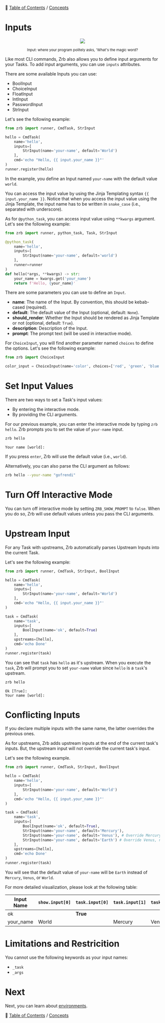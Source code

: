 🔖 [Table of Contents](../README.md) / [Concepts](README.md)

# Inputs


<div align="center">
  <img src="../_images/emoji/abcd.png"/>
  <p>
    <sub>
      Input: where your program politely asks, 'What's the magic word?
    </sub>
  </p>
</div>


Like most CLI commands, Zrb also allows you to define input arguments for your Tasks. To add input arguments, you can use `inputs` attributes.

There are some available Inputs you can use:

- BoolInput
- ChoiceInput
- FloatInput
- IntInput
- PasswordInput
- StrInput

Let's see the following example:

```python
from zrb import runner, CmdTask, StrInput

hello = CmdTask(
    name='hello',
    inputs=[
        StrInput(name='your-name', default='World')
    ],
    cmd='echo "Hello, {{ input.your_name }}"'
)
runner.register(hello)
```

In the example, you define an Input named `your-name` with the default value `world`.

You can access the input value by using the Jinja Templating syntax `{{ input.your_name }}`. Notice that when you access the input value using the Jinja Template, the input name has to be written in `snake_case` (i.e., separated with underscore).

As for `@python_task`, you can access input value using `**kwargs` argument. Let's see the following example:

```python
from zrb import runner, python_task, Task, StrInput

@python_task(
    name='hello',
    inputs=[
        StrInput(name='your-name', default='world')
    ],
    runner=runner
)
def hello(*args, **kwargs) -> str:
    your_name = kwargs.get('your_name')
    return f'Hello, {your_name}'
```

There are some parameters you can use to define an `Input`.

- __name__: The name of the Input. By convention, this should be kebab-cased (required).
- __default__: The default value of the Input (optional, default: `None`).
- __should_render__: Whether the Input should be rendered as Jinja Template or not (optional, default: `True`).
- __description__: Description of the Input.
- __prompt__: The prompt text (will be used in interactive mode).

For `ChoiceInput`, you will find another parameter named `choices` to define the options. Let's see the following example:

```python
from zrb import ChoiceInput

color_input = ChoiceInput(name='color', choices=['red', 'green', 'blue'], default='red')
```

# Set Input Values

There are two ways to set a Task's input values:

- By entering the interactive mode.
- By providing the CLI arguments. 

For our previous example, you can enter the interactive mode by typing `zrb hello`. Zrb prompts you to set the value of `your-name` input.

```bash
zrb hello
```

```
Your name [world]:
```

If you press `enter`, Zrb will use the default value (i.e., `world`).

Alternatively, you can also parse the CLI argument as follows:

```bash
zrb hello --your-name "gofrendi"
```

# Turn Off Interactive Mode

You can turn off interactive mode by setting `ZRB_SHOW_PROMPT` to `false`. When you do so, Zrb will use default values unless you pass the CLI arguments.

# Upstream Input

For any Task with upstreams, Zrb automatically parses Upstream Inputs into the current Task.

Let's see the following example:

```python
from zrb import runner, CmdTask, StrInput, BoolInput

hello = CmdTask(
    name='hello',
    inputs=[
        StrInput(name='your-name', default='World')
    ],
    cmd='echo "Hello, {{ input.your_name }}"'
)

task = CmdTask(
    name='task',
    inputs=[
        BoolInput(name='ok', default=True)
    ],
    upstreams=[hello],
    cmd='echo Done'
)
runner.register(task)
```

You can see that `task` has `hello` as it's upstream. When you execute the `task`, Zrb will prompt you to set `your-name` value since `hello` is a `task`'s upstream.


```bash
zrb hello
```

```
Ok [True]:
Your name [world]:
```

# Conflicting Inputs

If you declare multiple inputs with the same name, the latter overrides the previous ones.

As for upstreams, Zrb adds upstream inputs at the end of the current task's inputs. But, the upstream input will not override the current task's input. 

Let's see the following example.


```python
from zrb import runner, CmdTask, StrInput, BoolInput

hello = CmdTask(
    name='hello',
    inputs=[
        StrInput(name='your-name', default='World')
    ],
    cmd='echo "Hello, {{ input.your_name }}"'
)

task = CmdTask(
    name='task',
    inputs=[
        BoolInput(name='ok', default=True),
        StrInput(name='your-name', default='Mercury'),
        StrInput(name='your-name', default='Venus'), # Override Mercury
        StrInput(name='your-name', default='Earth') # Override Venus, not overrided by World
    ],
    upstreams=[hello],
    cmd='echo Done'
)
runner.register(task)
```

You will see that the default value of `your-name` will be `Earth` instead of `Mercury`, `Venus`, or `World`.

For more detailed visualization, please look at the following table:

| Input Name | `show.input[0]` | `task.input[0]` | `task.input[1]` | `task.input[2]` | `task.input[3]` | Final |
|------------|-----------------|-----------------|-----------------|-----------------|-----------------|-------|
| ok         |                 | **True**        |                 |                 |                 | True  |
| your_name  | World           |                 | Mercury         | Venus           | **Earth**       | Earth |

# Limitations and Restricition

You cannot use the following keywords as your input names:

- `_task`
- `_args`

# Next

Next, you can learn about [environments](environments.md).


🔖 [Table of Contents](../README.md) / [Concepts](README.md)

